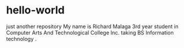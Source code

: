 # hello-world
just another repository
My name is Richard Malaga 3rd year student in Computer Arts And Technological College Inc. taking BS Information technology . 
